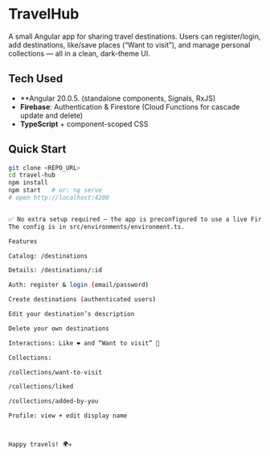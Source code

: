 # TravelHub

A small Angular app for sharing travel destinations. Users can register/login, add destinations, like/save places (“Want to visit”), and manage personal collections — all in a clean, dark-theme UI.

## Tech Used
- **Angular 20.0.5. (standalone components, Signals, RxJS)
- **Firebase**: Authentication & Firestore (Cloud Functions for cascade update and delete)
- **TypeScript** + component-scoped CSS

## Quick Start
```bash
git clone <REPO_URL>
cd travel-hub
npm install
npm start   # or: ng serve
# open http://localhost:4200


✅ No extra setup required — the app is preconfigured to use a live Firebase backend.
The config is in src/environments/environment.ts.

Features

Catalog: /destinations

Details: /destinations/:id

Auth: register & login (email/password)

Create destinations (authenticated users)

Edit your destination’s description

Delete your own destinations

Interactions: Like ❤️ and “Want to visit” 📌

Collections:

/collections/want-to-visit

/collections/liked

/collections/added-by-you

Profile: view + edit display name



Happy travels! 🌍✈️